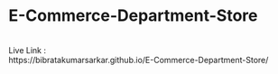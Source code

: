 # E-Commerce-Department-Store
<br>
Live Link :
<br>
https://bibratakumarsarkar.github.io/E-Commerce-Department-Store/

